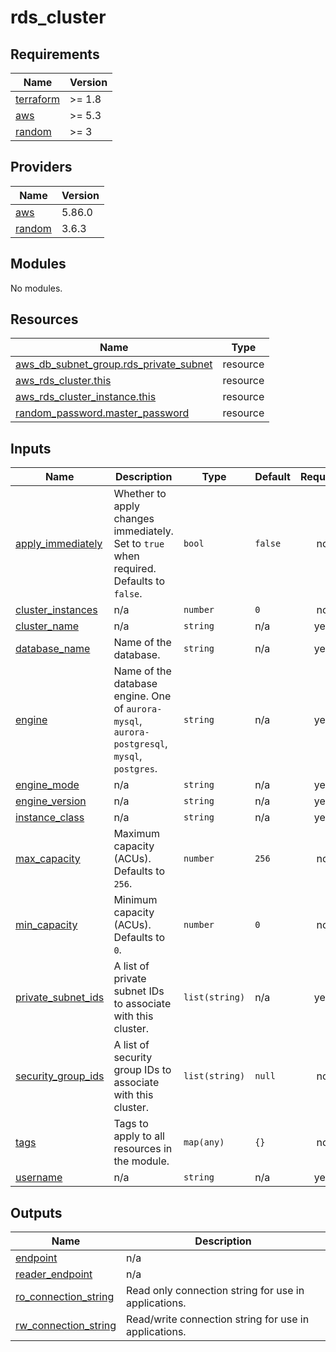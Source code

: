 # rds_cluster

<!-- BEGIN_TF_DOCS -->
## Requirements

| Name | Version |
|------|---------|
| <a name="requirement_terraform"></a> [terraform](#requirement\_terraform) | >= 1.8 |
| <a name="requirement_aws"></a> [aws](#requirement\_aws) | >= 5.3 |
| <a name="requirement_random"></a> [random](#requirement\_random) | >= 3 |

## Providers

| Name | Version |
|------|---------|
| <a name="provider_aws"></a> [aws](#provider\_aws) | 5.86.0 |
| <a name="provider_random"></a> [random](#provider\_random) | 3.6.3 |

## Modules

No modules.

## Resources

| Name | Type |
|------|------|
| [aws_db_subnet_group.rds_private_subnet](https://registry.terraform.io/providers/hashicorp/aws/latest/docs/resources/db_subnet_group) | resource |
| [aws_rds_cluster.this](https://registry.terraform.io/providers/hashicorp/aws/latest/docs/resources/rds_cluster) | resource |
| [aws_rds_cluster_instance.this](https://registry.terraform.io/providers/hashicorp/aws/latest/docs/resources/rds_cluster_instance) | resource |
| [random_password.master_password](https://registry.terraform.io/providers/hashicorp/random/latest/docs/resources/password) | resource |

## Inputs

| Name | Description | Type | Default | Required |
|------|-------------|------|---------|:--------:|
| <a name="input_apply_immediately"></a> [apply\_immediately](#input\_apply\_immediately) | Whether to apply changes immediately. Set to `true` when required. Defaults to `false`. | `bool` | `false` | no |
| <a name="input_cluster_instances"></a> [cluster\_instances](#input\_cluster\_instances) | n/a | `number` | `0` | no |
| <a name="input_cluster_name"></a> [cluster\_name](#input\_cluster\_name) | n/a | `string` | n/a | yes |
| <a name="input_database_name"></a> [database\_name](#input\_database\_name) | Name of the database. | `string` | n/a | yes |
| <a name="input_engine"></a> [engine](#input\_engine) | Name of the database engine. One of `aurora-mysql`, `aurora-postgresql`, `mysql`, `postgres`. | `string` | n/a | yes |
| <a name="input_engine_mode"></a> [engine\_mode](#input\_engine\_mode) | n/a | `string` | n/a | yes |
| <a name="input_engine_version"></a> [engine\_version](#input\_engine\_version) | n/a | `string` | n/a | yes |
| <a name="input_instance_class"></a> [instance\_class](#input\_instance\_class) | n/a | `string` | n/a | yes |
| <a name="input_max_capacity"></a> [max\_capacity](#input\_max\_capacity) | Maximum capacity (ACUs). Defaults to `256`. | `number` | `256` | no |
| <a name="input_min_capacity"></a> [min\_capacity](#input\_min\_capacity) | Minimum capacity (ACUs). Defaults to `0`. | `number` | `0` | no |
| <a name="input_private_subnet_ids"></a> [private\_subnet\_ids](#input\_private\_subnet\_ids) | A list of private subnet IDs to associate with this cluster. | `list(string)` | n/a | yes |
| <a name="input_security_group_ids"></a> [security\_group\_ids](#input\_security\_group\_ids) | A list of security group IDs to associate with this cluster. | `list(string)` | `null` | no |
| <a name="input_tags"></a> [tags](#input\_tags) | Tags to apply to all resources in the module. | `map(any)` | `{}` | no |
| <a name="input_username"></a> [username](#input\_username) | n/a | `string` | n/a | yes |

## Outputs

| Name | Description |
|------|-------------|
| <a name="output_endpoint"></a> [endpoint](#output\_endpoint) | n/a |
| <a name="output_reader_endpoint"></a> [reader\_endpoint](#output\_reader\_endpoint) | n/a |
| <a name="output_ro_connection_string"></a> [ro\_connection\_string](#output\_ro\_connection\_string) | Read only connection string for use in applications. |
| <a name="output_rw_connection_string"></a> [rw\_connection\_string](#output\_rw\_connection\_string) | Read/write connection string for use in applications. |
<!-- END_TF_DOCS -->
